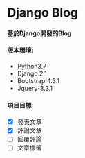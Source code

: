 # Django Blog
#### 基於Django開發的Blog

#### 版本環境:
- Python3.7
- Django 2.1
- Bootstrap 4.3.1
- Jquery-3.3.1

#### 項目目標:
- [x] 發表文章
- [x] 評論文章
- [ ] 回覆評論
- [ ] 文章標籤
